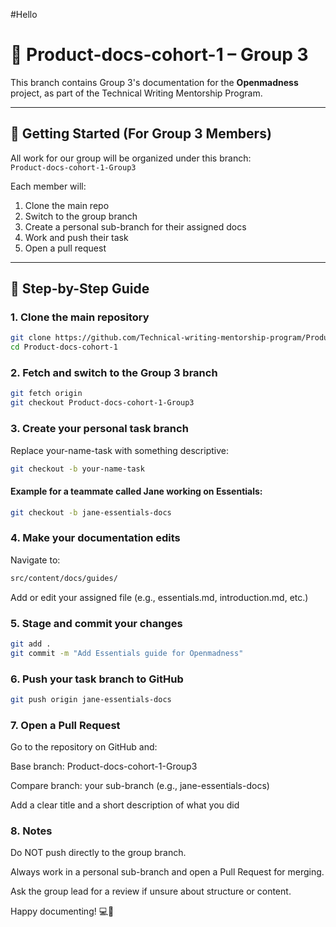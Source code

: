 #Hello

# 📘 Product-docs-cohort-1 – Group 3

This branch contains Group 3's documentation for the **Openmadness** project, as part of the Technical Writing Mentorship Program.

---

## 🚀 Getting Started (For Group 3 Members)

All work for our group will be organized under this branch:  
`Product-docs-cohort-1-Group3`

Each member will:

1. Clone the main repo
2. Switch to the group branch
3. Create a personal sub-branch for their assigned docs
4. Work and push their task
5. Open a pull request

---

## 🧱 Step-by-Step Guide

### 1. Clone the main repository

```bash
git clone https://github.com/Technical-writing-mentorship-program/Product-docs-cohort-1.git
cd Product-docs-cohort-1
```

### 2. Fetch and switch to the Group 3 branch

```bash
git fetch origin
git checkout Product-docs-cohort-1-Group3
```

### 3. Create your personal task branch

Replace your-name-task with something descriptive:

```bash
git checkout -b your-name-task
```

#### Example for a teammate called Jane working on Essentials:

```bash
git checkout -b jane-essentials-docs
```

### 4. Make your documentation edits

Navigate to:

```bash
src/content/docs/guides/
```

Add or edit your assigned file (e.g., essentials.md, introduction.md, etc.)

### 5. Stage and commit your changes

```bash
git add .
git commit -m "Add Essentials guide for Openmadness"
```

### 6. Push your task branch to GitHub

```bash
git push origin jane-essentials-docs
```

### 7. Open a Pull Request

Go to the repository on GitHub and:

Base branch: Product-docs-cohort-1-Group3

Compare branch: your sub-branch (e.g., jane-essentials-docs)

Add a clear title and a short description of what you did

### 8. Notes

Do NOT push directly to the group branch.

Always work in a personal sub-branch and open a Pull Request for merging.

Ask the group lead for a review if unsure about structure or content.

Happy documenting! 💻📖
